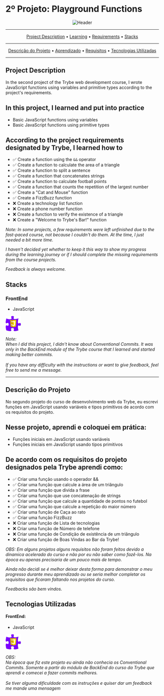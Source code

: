 # 2º Projeto: Playground Functions
<p align="center">
  <img src="https://github.com/prtpj1/playground-functions/blob/main/Playground.png?raw=true" alt="Header" />
</p>

---
<p align="center">
<a href="#project-description">Project Description</a> •
<a href="#in-this-project-i-learned-and-put-into-practice">Learning</a> •
<a href="#according-to-the-project-requirements-designated-by-trybe-i-learned-how-to">Requirements</a> •
<a href="#stacks">Stacks</a>
</p>

---
<p align="center">
<a href="#descrição-do-projeto">Descrição do Projeto</a> •
<a href="#nesse-projeto-aprendi-e-coloquei-em-prática">Aprendizado</a> •
<a href="#de-acordo-com-os-requisitos-do-projeto-designados-pela-trybe-aprendi-como">Requisitos</a> •
<a href="#tecnologias-utilizadas">Tecnologias Utilizadas</a>
</p>

---
## Project Description
In the second project of the Trybe web development course, I wrote JavaScript functions using variables and primitive types according to the project's requirements.

## In this project, I learned and put into practice
- Basic JavaScript functions using variables
- Basic JavaScript functions using primitive types

## According to the project requirements designated by Trybe, I learned how to
- ✅ Create a function using the `&&` operator
- ✅ Create a function to calculate the area of a triangle
- ✅ Create a function to split a sentence
- ✅ Create a function that concatenates strings
- ✅ Create a function to calculate football points
- ✅ Create a function that counts the repetition of the largest number
- ✅ Create a "Cat and Mouse" function
- ✅ Create a FizzBuzz function
- ❌ Create a technology list function
- ❌ Create a phone number function
- ❌ Create a function to verify the existence of a triangle
- ❌ Create a "Welcome to Trybe's Bar!" function

_*Note: In some projects, a few requirements were left unfinished due to the fast-paced course, not because I couldn't do them. At the time, I just needed a bit more time.*_

_*I haven't decided yet whether to keep it this way to show my progress during the learning journey or if I should complete the missing requirements from the course projects.*_

_*Feedback is always welcome.*_

## Stacks
### FrontEnd 
- JavaScript

<a href="https://developer.mozilla.org/en-US/docs/Web/JavaScript" target="_blank" rel="noreferrer"><img src="https://github.com/prtpj1/prtpj1/blob/main/Github%20Imgs/JavaScript2.png?raw=true" width="50" height="50" alt="JavaScript Icon" /></a>

_*Note:*_ <br>
_*When I did this project, I didn't know about Conventional Commits. It was only in the BackEnd module of the Trybe course that I learned and started making better commits.*_ <br><br>
_*If you have any difficulty with the instructions or want to give feedback, feel free to send me a message.*_

---
## Descrição do Projeto
No segundo projeto do curso de desenvolvimento web da Trybe, eu escrevi funções em JavaScript usando variáveis e tipos primitivos de acordo com os requisitos do projeto.

## Nesse projeto, aprendi e coloquei em prática:
- Funções iniciais em JavaScript usando variáveis
- Funções iniciais em JavaScript usando tipos primitivos

## De acordo com os requisitos do projeto designados pela Trybe aprendi como:
- ✅ Criar uma função usando o operador &&
- ✅ Criar uma função que calcule a área de um triângulo<br>
- ✅ Criar uma função que divida a frase
- ✅ Criar uma função que use concatenação de strings
- ✅ Criar uma função que calcule a quantidade de pontos no futebol
- ✅ Criar uma função que calcule a repetição do maior número
- ✅ Criar uma função de Caça ao rato
- ✅ Criar uma função FizzBuzz
- ❌ Criar uma função de Lista de tecnologias
- ❌ Criar uma função de Número de telefone
- ❌ Criar uma função de Condição de existência de um triângulo
- ❌ Criar uma função de Boas Vindas ao Bar da Trybe!

_*OBS: Em alguns projetos alguns requisitos não foram feitos devido a dinamica acelerada do curso e não por eu não saber como fazê-los. Na época eu apenas precisaria de um pouco mais de tempo.*_

_*Ainda não decidi se é melhor deixar desta forma para demonstrar o meu progresso durante meu aprendizado ou se seria melhor completar os requisitos que ficaram faltando nos projetos do curso.*_

_*Feedbacks são bem vindos.*_

## Tecnologias Utilizadas
#### FrontEnd:
- JavaScript

<a href="https://developer.mozilla.org/en-US/docs/Web/JavaScript" target="_blank" rel="noreferrer"><img src="https://github.com/prtpj1/prtpj1/blob/main/Github%20Imgs/JavaScript2.png?raw=true" width="50" height="50" alt="JavaScript Icon" /></a>

_*OBS:*_ <br>
_*Na época que fiz este projeto eu ainda não conhecia os Conventional Commits. Somente a partir do módulo de BackEnd do curso da Trybe que aprendi e comecei a fazer commits melhores.*_ <br><br>
_*Se tiver alguma dificuldade com as instruções e quiser dar um feedback me mande uma mensagem*_
